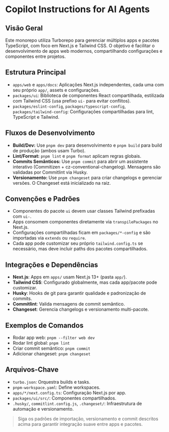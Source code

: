 # Copilot Instructions for AI Agents

## Visão Geral
Este monorepo utiliza Turborepo para gerenciar múltiplos apps e pacotes TypeScript, com foco em Next.js e Tailwind CSS. O objetivo é facilitar o desenvolvimento de apps web modernos, compartilhando configurações e componentes entre projetos.

## Estrutura Principal
- `apps/web` e `apps/docs`: Aplicações Next.js independentes, cada uma com seu próprio `app/`, assets e configurações.
- `packages/ui`: Biblioteca de componentes React compartilhada, estilizada com Tailwind CSS (usa prefixo `ui-` para evitar conflitos).
- `packages/eslint-config`, `packages/typescript-config`, `packages/tailwind-config`: Configurações compartilhadas para lint, TypeScript e Tailwind.

## Fluxos de Desenvolvimento
- **Build/Dev:** Use `pnpm dev` para desenvolvimento e `pnpm build` para build de produção (ambos usam Turbo).
- **Lint/Format:** `pnpm lint` e `pnpm format` aplicam regras globais.
- **Commits Semânticos:** Use `pnpm commit` para abrir um assistente interativo (Commitizen + cz-conventional-changelog). Mensagens são validadas por Commitlint via Husky.
- **Versionamento:** Use `pnpm changeset` para criar changelogs e gerenciar versões. O Changeset está inicializado na raiz.

## Convenções e Padrões
- Componentes do pacote `ui` devem usar classes Tailwind prefixadas com `ui-`.
- Apps consomem componentes diretamente via `transpilePackages` no Next.js.
- Configurações compartilhadas ficam em `packages/*-config` e são importadas via `extends` ou `require`.
- Cada app pode customizar seu próprio `tailwind.config.ts` se necessário, mas deve incluir paths dos pacotes compartilhados.

## Integrações e Dependências
- **Next.js**: Apps em `apps/` usam Next.js 13+ (pasta `app/`).
- **Tailwind CSS**: Configurado globalmente, mas cada app/pacote pode customizar.
- **Husky**: Hooks de git para garantir qualidade e padronização de commits.
- **Commitlint**: Valida mensagens de commit semântico.
- **Changeset**: Gerencia changelogs e versionamento multi-pacote.

## Exemplos de Comandos
- Rodar app web: `pnpm --filter web dev`
- Rodar lint global: `pnpm lint`
- Criar commit semântico: `pnpm commit`
- Adicionar changeset: `pnpm changeset`

## Arquivos-Chave
- `turbo.json`: Orquestra builds e tasks.
- `pnpm-workspace.yaml`: Define workspaces.
- `apps/*/next.config.ts`: Configuração Next.js por app.
- `packages/ui/src/`: Componentes compartilhados.
- `.husky/`, `commitlint.config.js`, `.changeset/`: Infraestrutura de automação e versionamento.

> Siga os padrões de importação, versionamento e commit descritos acima para garantir integração suave entre apps e pacotes.
